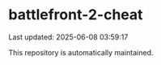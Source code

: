 # battlefront-2-cheat

Last updated: 2025-06-08 03:59:17

This repository is automatically maintained.
